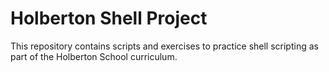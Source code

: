 # Holberton Shell Project

This repository contains scripts and exercises to practice shell scripting as part of the Holberton School curriculum.
